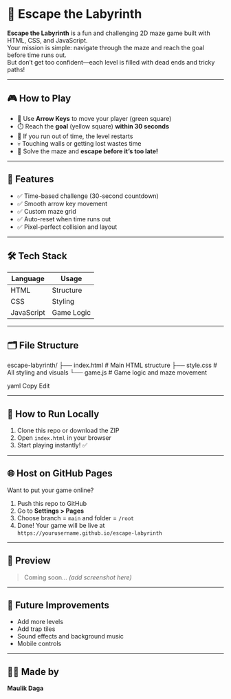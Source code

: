 # 🧩 Escape the Labyrinth

**Escape the Labyrinth** is a fun and challenging 2D maze game built with HTML, CSS, and JavaScript.  
Your mission is simple: navigate through the maze and reach the goal before time runs out.  
But don’t get too confident—each level is filled with dead ends and tricky paths!

---

## 🎮 How to Play

- 🔼 Use **Arrow Keys** to move your player (green square)
- ⏱️ Reach the **goal** (yellow square) **within 30 seconds**
- 🚫 If you run out of time, the level restarts
- 💀 Touching walls or getting lost wastes time
- 🧠 Solve the maze and **escape before it’s too late!**

---

## 🧠 Features

- ✅ Time-based challenge (30-second countdown)
- ✅ Smooth arrow key movement
- ✅ Custom maze grid
- ✅ Auto-reset when time runs out
- ✅ Pixel-perfect collision and layout

---

## 🛠️ Tech Stack

| Language    | Usage         |
|-------------|---------------|
| HTML        | Structure     |
| CSS         | Styling       |
| JavaScript  | Game Logic    |

---

## 🗂️ File Structure

escape-labyrinth/
├── index.html # Main HTML structure
├── style.css # All styling and visuals
└── game.js # Game logic and maze movement

yaml
Copy
Edit

---

## 🚀 How to Run Locally

1. Clone this repo or download the ZIP  
2. Open `index.html` in your browser  
3. Start playing instantly! ✅

---

## 🌐 Host on GitHub Pages

Want to put your game online?

1. Push this repo to GitHub  
2. Go to **Settings > Pages**  
3. Choose branch = `main` and folder = `/root`  
4. Done! Your game will be live at  
   `https://yourusername.github.io/escape-labyrinth`

---

## 📸 Preview

> Coming soon... *(add screenshot here)*

---

## 🧊 Future Improvements

- Add more levels  
- Add trap tiles  
- Sound effects and background music  
- Mobile controls

---

## 🧑‍💻 Made by

**Maulik Daga**  
